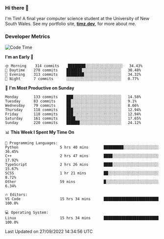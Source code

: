 ### Hi there 👋

I'm Tim! A final year computer science student at the University of New South
Wales. See my portfolio site, <strong><a href="https://timz.dev">timz.dev</a></strong>,
for more about me.

### Developer Metrics

<!-- [![Top Languages](https://github-readme-stats.vercel.app/api/wakatime?username=Tymotex&langs_count=5&custom_title=Top%205%20Languages&hide=Other&theme=material-palenight)](https://github.com/anuraghazra/github-readme-stats) -->

<!--START_SECTION:waka-->
![Code Time](http://img.shields.io/badge/Code%20Time-1%2C042%20hrs%2056%20mins-blue)

**I'm an Early 🐤** 

```text
🌞 Morning    314 commits    ████████░░░░░░░░░░░░░░░░░   34.43% 
🌆 Daytime    278 commits    ███████░░░░░░░░░░░░░░░░░░   30.48% 
🌃 Evening    313 commits    ████████░░░░░░░░░░░░░░░░░   34.32% 
🌙 Night      7 commits      ░░░░░░░░░░░░░░░░░░░░░░░░░   0.77%

```
📅 **I'm Most Productive on Sunday** 

```text
Monday       133 commits    ███░░░░░░░░░░░░░░░░░░░░░░   14.58% 
Tuesday      83 commits     ██░░░░░░░░░░░░░░░░░░░░░░░   9.1% 
Wednesday    79 commits     ██░░░░░░░░░░░░░░░░░░░░░░░   8.66% 
Thursday     118 commits    ███░░░░░░░░░░░░░░░░░░░░░░   12.94% 
Friday       118 commits    ███░░░░░░░░░░░░░░░░░░░░░░   12.94% 
Saturday     161 commits    ████░░░░░░░░░░░░░░░░░░░░░   17.65% 
Sunday       220 commits    ██████░░░░░░░░░░░░░░░░░░░   24.12%

```


📊 **This Week I Spent My Time On** 

```text
💬 Programming Languages: 
Python                   5 hrs 40 mins       █████████░░░░░░░░░░░░░░░░   36.45% 
C++                      2 hrs 47 mins       ████░░░░░░░░░░░░░░░░░░░░░   17.92% 
TypeScript               2 hrs 26 mins       ████░░░░░░░░░░░░░░░░░░░░░   15.67% 
SCSS                     1 hr 21 mins        ██░░░░░░░░░░░░░░░░░░░░░░░   8.72% 
Other                    59 mins             █░░░░░░░░░░░░░░░░░░░░░░░░   6.34%

🔥 Editors: 
VS Code                  15 hrs 34 mins      █████████████████████████   100.0%

💻 Operating System: 
Linux                    15 hrs 34 mins      █████████████████████████   100.0%

```


 Last Updated on 27/09/2022 14:34:56 UTC
<!--END_SECTION:waka-->

<!-- [![Tymotex's GitHub stats](https://github-readme-stats.vercel.app/api?username=Tymotex)](https://github.com/anuraghazra/github-readme-stats) -->
